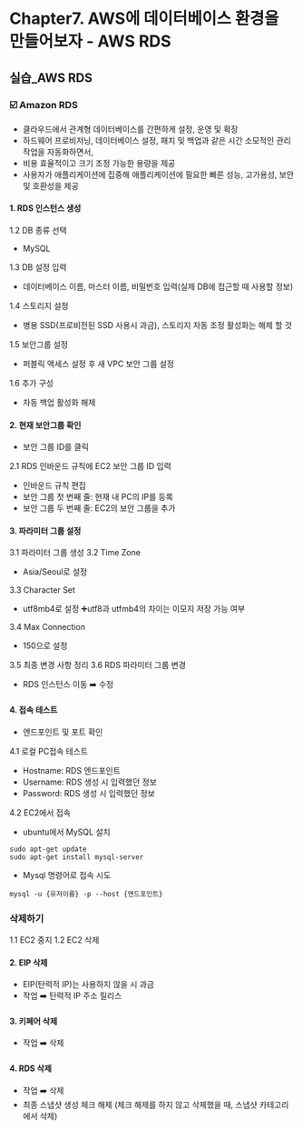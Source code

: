 # Chapter7. AWS에 데이터베이스 환경을 만들어보자 - AWS RDS

## 실습_AWS RDS
### ☑️ Amazon RDS
- 클라우드에서 관계형 데이터베이스를 간편하게 설정, 운영 및 확장
- 하드웨어 프로비저닝, 데이터베이스 설정, 패치 및 백업과 같은 시간 소모적인 관리 작업을 자동화하면서,
- 비용 효율적이고 크기 조정 가능한 용량을 제공
- 사용자가 애플리케이션에 집중해 애플리케이션에 필요한 빠른 성능, 고가용성, 보안 및 호환성을 제공

#### 1. RDS 인스턴스 생성
1.2 DB 종류 선택 
- MySQL

1.3 DB 설정 입력 
- 데이터베이스 이름, 마스터 이름, 비밀번호 입력(실제 DB에 접근할 때 사용할 정보)

1.4 스토리지 설정
- 병용 SSD(프로비전된 SSD 사용시 과금), 스토리지 자동 조정 활성화는 해제 할 것

1.5 보안그룹 설정 
- 퍼블릭 액세스 설정 후 새 VPC 보안 그룹 설정

1.6 추가 구성 
- 자동 백업 활성화 해제

#### 2. 현재 보안그룹 확인 
- 보안 그룹 ID를 클릭

2.1 RDS 인바운드 규칙에 EC2 보안 그룹 ID 입력 
- 인바운드 규칙 편집
- 보안 그룹 첫 번째 줄: 현재 내 PC의 IP를 등록
- 보안 그룹 두 번째 줄: EC2의 보안 그룹을 추가 

#### 3. 파라미터 그룹 설정
3.1 파라미터 그룹 생성
3.2 Time Zone 
- Asia/Seoul로 설정

3.3 Character Set
- utf8mb4로 설정
➕utf8과 utfmb4의 차이는 이모지 저장 가능 여부

3.4 Max Connection 
- 150으로 설정

3.5 최종 변경 사항 정리
3.6 RDS 파라미터 그룹 변경
- RDS 인스턴스 이동 ➡️ 수정 

#### 4. 접속 테스트 
- 엔드포인트 및 포트 확인 

4.1 로컬 PC접속 테스트
- Hostname: RDS 엔드포인트
- Username: RDS 생성 시 입력했던 정보
- Password: RDS 생성 시 입력했던 정보 

4.2 EC2에서 접속 
- ubuntu에서 MySQL 설치
```linux
sudo apt-get update
sudo apt-get install mysql-server
```

- Mysql 명령어로 접속 시도 
```
mysql -u {유저이름} -p --host {엔드포인트}
```

### 삭제하기
1.1 EC2 중지
1.2 EC2 삭제 

#### 2. EIP 삭제 
- EIP(탄력적 IP)는 사용하지 않을 시 과금 
- 작업 ➡️ 탄력적 IP 주소 릴리스 

#### 3. 키페어 삭제 
- 작업 ➡️ 삭제

#### 4. RDS 삭제 
- 작업 ➡️ 삭제 
- 최종 스냅샷 생성 체크 해제
(체크 해제를 하지 않고 삭제했을 때, 스냅샷 카테고리에서 삭제)

